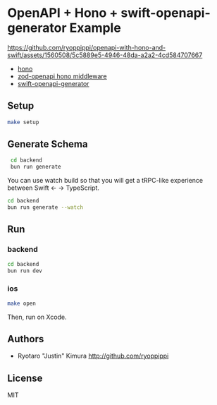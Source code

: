 # OpenAPI + Hono + swift-openapi-generator Example

https://github.com/ryoppippi/openapi-with-hono-and-swift/assets/1560508/5c5889e5-4946-48da-a2a2-4cd584707667

- [hono](https://hono.dev/)
- [zod-openapi hono middleware](https://github.com/honojs/middleware/tree/main/packages/zod-openapi)
- [swift-openapi-generator](https://github.com/apple/swift-openapi-generator)

## Setup
```sh
make setup
```

## Generate Schema
```sh
 cd backend
 bun run generate
```
You can use watch build so that you will get a tRPC-like experience between Swift <- -> TypeScript.

```sh
cd backend
bun run generate --watch
```

## Run

### backend
```sh
cd backend
bun run dev
```

### ios
```sh
make open
```
Then, run on Xcode.

## Authors

- Ryotaro "Justin" Kimura http://github.com/ryoppippi

## License
MIT
